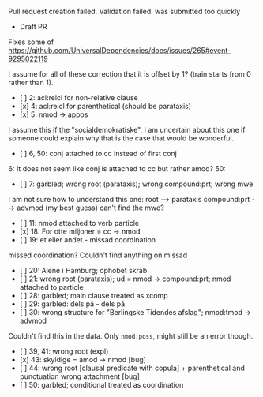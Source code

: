 Pull request creation failed. Validation failed: was submitted too quickly  



* Draft PR

Fixes some of https://github.com/UniversalDependencies/docs/issues/265#event-9295022119

I assume for all of these correction that it is offset by 1? (train starts from 0 rather than 1).

- [ ] 2: acl:relcl for non-relative clause
- [x] 4: acl:relcl for parenthetical (should be parataxis)
- [x] 5: nmod -> appos

I assume this if the "socialdemokratiske". I am uncertain about this one if someone could explain why that is the case that would be wonderful.

- [ ] 6, 50: conj attached to cc instead of first conj

6: It does not seem like conj is attached to cc but rather amod?
50: 

- [ ] 7: garbled; wrong root (parataxis); wrong compound:prt; wrong mwe

I am not sure how to understand this one:
root --> parataxis
compound:prt --> advmod (my best guess)
can't find the mwe?

- [ ] 11: nmod attached to verb particle
- [x] 18: For otte miljoner = cc -> nmod
- [ ] 19: et eller andet - missad coordination

missed coordination? Couldn't find anything on missad

- [ ] 20: Alene i Hamburg; ophobet skrab
- [ ] 21: wrong root (parataxis); ud = nmod -> compound:prt; nmod attached to particle
- [ ] 28: garbled; main clause treated as xcomp
- [ ] 29: garbled: dels på - dels på
- [ ] 30: wrong structure for "Berlingske Tidendes afslag"; nmod:tmod -> advmod

Couldn't find this in the data. Only `nmod:poss`, might still be an error though.

- [ ] 39, 41: wrong root (expl)
- [x] 43: skyldige = amod -> nmod [bug]
- [ ] 44: wrong root [clausal predicate with copula] + parenthetical and punctuation wrong attachment [bug]
- [ ] 50: garbled; conditional treated as coordination